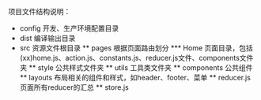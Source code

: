 项目文件结构说明：

* config 开发、生产环境配置目录
* dist 编译输出目录
* src 资源文件根目录
  ** pages 根据页面路由划分
     *** Home 页面目录，包括(xx)home.js、action.js、constants.js、reducer.js文件、components文件夹
  ** style 公共样式文件夹
  ** utils 工具类文件夹
  ** components 公共组件
  ** layouts 布局相关的组件和样式，如header、footer、菜单
  ** reducer.js 页面所有reducer的汇总
  ** store.js
